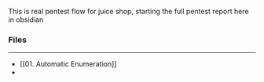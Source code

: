 This is real pentest flow for juice shop, starting the full pentest report here in obsidian

### Files
---
- [[01. Automatic Enumeration]]
- 